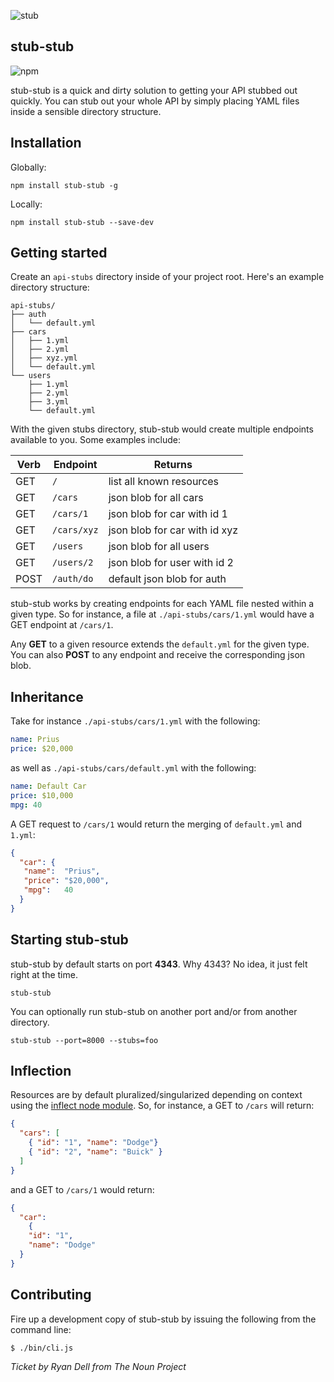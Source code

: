 ![stub](https://cdn.rawgit.com/briangonzalez/stub-stub/master/stub.svg)


stub-stub
---------

![npm](https://nodei.co/npm/stub-stub.png)

stub-stub is a quick and dirty solution to getting your API stubbed out quickly. You can stub out your whole API by simply placing YAML files inside a sensible directory structure.


Installation
------------

Globally:
````
npm install stub-stub -g
````

Locally:
````
npm install stub-stub --save-dev
````

Getting started
---------------
Create an `api-stubs` directory inside of your project root. Here's an example directory structure:

````
api-stubs/
├── auth
│   └── default.yml
├── cars
│   ├── 1.yml
│   ├── 2.yml
│   ├── xyz.yml
│   └── default.yml
└── users
    ├── 1.yml
    ├── 2.yml
    ├── 3.yml
    └── default.yml
````

With the given stubs directory, stub-stub would create multiple endpoints available to you. Some examples include:

| Verb  | Endpoint            | Returns                            |
| ----  | --------------------|------------------------------------|
| GET   | `/`                 | list all known resources           |
| GET   | `/cars`             | json blob for all cars             |
| GET   | `/cars/1`           | json blob for car with id 1        |
| GET   | `/cars/xyz`         | json blob for car with id xyz      |
| GET   | `/users`            | json blob for all users            |
| GET   | `/users/2`          | json blob for user with id 2       |
| POST  | `/auth/do`          | default json blob for auth         |

stub-stub works by creating endpoints for each YAML file nested within a given type. So for instance, a file at `./api-stubs/cars/1.yml` would have a GET endpoint at `/cars/1`.

Any **GET** to a given resource extends the `default.yml` for the given type. You can also **POST** to any endpoint and receive the corresponding json blob.


Inheritance
-----------
Take for instance `./api-stubs/cars/1.yml` with the following:

```yaml
name: Prius
price: $20,000
````

as well as `./api-stubs/cars/default.yml` with the following:

```yaml
name: Default Car
price: $10,000
mpg: 40
````

A GET request to `/cars/1` would return the merging of `default.yml` and `1.yml`:

```json
{
  "car": {
   "name":  "Prius",
   "price": "$20,000",
   "mpg":   40
  }
}
````


Starting stub-stub
------------------
stub-stub by default starts on port **4343**. Why 4343? No idea, it just felt right at the time.

````
stub-stub
````

You can optionally run stub-stub on another port and/or from another directory.
````
stub-stub --port=8000 --stubs=foo
````

Inflection
----------
Resources are by default pluralized/singularized depending on context using the [inflect node module](http://msnexploder.github.io/inflect/). So, for instance, a GET to `/cars` will return:

```json
{
  "cars": [
    { "id": "1", "name": "Dodge"}
    { "id": "2", "name": "Buick" }
  ]
}
```

and a GET to `/cars/1` would return:

```json
{
  "car":
    {
    "id": "1",
    "name": "Dodge"
  }
}
```

Contributing
------------

Fire up a development copy of stub-stub by issuing the following from the command line:

````
$ ./bin/cli.js
````

*Ticket by Ryan Dell from The Noun Project*
